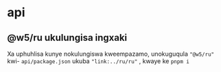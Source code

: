 # api

## @w5/ru ukulungisa ingxaki

Xa uphuhlisa kunye nokulungiswa kweempazamo, unokuguqula `"@w5/ru"` kwi- `api/package.json` ukuba `"link:../ru/ru"` , kwaye ke `pnpm i`
